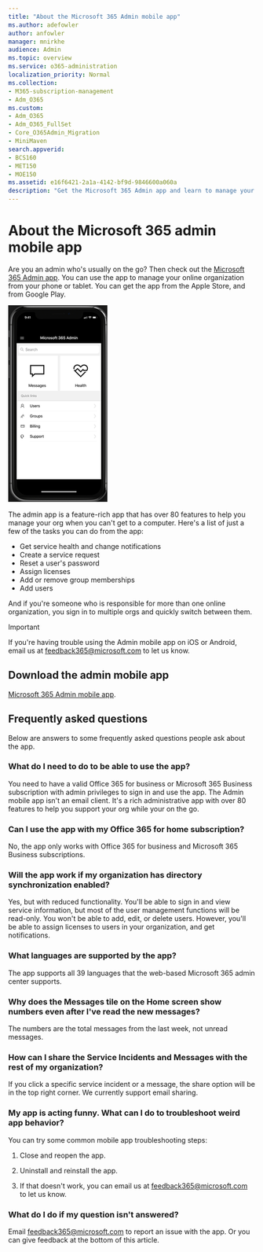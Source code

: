 ```yaml
---
title: "About the Microsoft 365 Admin mobile app"
ms.author: adefowler
author: anfowler
manager: mnirkhe
audience: Admin
ms.topic: overview
ms.service: o365-administration
localization_priority: Normal
ms.collection: 
- M365-subscription-management 
- Adm_O365
ms.custom:
- Adm_O365
- Adm_O365_FullSet
- Core_O365Admin_Migration
- MiniMaven
search.appverid:
- BCS160
- MET150
- MOE150
ms.assetid: e16f6421-2a1a-4142-bf9d-9846600a060a
description: "Get the Microsoft 365 Admin app and learn to manage your online organization from your phone or tablet."
---
```


# About the Microsoft 365 admin mobile app

Are you an admin who's usually on the go? Then check out the [Microsoft 365 Admin app](https://go.microsoft.com/fwlink/?LinkID=627216). You can use the app to manage your online organization from your phone or tablet. You can get the app from the Apple Store, and from Google Play. <br> 

![Screen capture of the admin mobile app's home page, displaying search, messages, health, and quick links.](../media/admin-mobile-app-darkbg.png)

The admin app is a feature-rich app that has over 80 features to help you manage your org when you can't get to a computer. Here's a list of just a few of the tasks you can do from the app:
- Get service health and change notifications
- Create a service request
- Reset a user's password
- Assign licenses
- Add or remove group memberships
- Add users 

And if you're someone who is responsible for more than one online organization, you sign in to multiple orgs and quickly switch between them. 
  
> [!IMPORTANT]
> If you're having trouble using the Admin mobile app on iOS or Android, email us at [feedback365@microsoft.com](mailto:feedback365@microsoft.com) to let us know. 
  
## Download the admin mobile app

[Microsoft 365 Admin mobile app](https://go.microsoft.com/fwlink/?LinkID=627216).
  
 
## Frequently asked questions

Below are answers to some frequently asked questions people ask about the app.
  
### What do I need to do to be able to use the app?

You need to have a valid Office 365 for business or Microsoft 365 Business subscription with admin privileges to sign in and use the app. The Admin mobile app isn't an email client. It's a rich administrative app with over 80 features to help you support your org while your on the go.
  
### Can I use the app with my Office 365 for home subscription?

No, the app only works with Office 365 for business and Microsoft 365 Business subscriptions. 
  
### Will the app work if my organization has directory synchronization enabled?

Yes, but with reduced functionality. You'll be able to sign in and view service information, but most of the user management functions will be read-only. You won't be able to add, edit, or delete users. However, you'll be able to assign licenses to users in your organization, and get notifications.
  
### What languages are supported by the app?

The app supports all 39 languages that the web-based Microsoft 365 admin center supports. 
  
### Why does the Messages tile on the Home screen show numbers even after I've read the new messages?

The numbers are the total messages from the last week, not unread messages.
  
### How can I share the Service Incidents and Messages with the rest of my organization?

If you click a specific service incident or a message, the share option will be in the top right corner. We currently support email sharing.
  
### My app is acting funny. What can I do to troubleshoot weird app behavior?

You can try some common mobile app troubleshooting steps:
  
1. Close and reopen the app.
    
2. Uninstall and reinstall the app.

3. If that doesn't work, you can email us at [feedback365@microsoft.com](mailto:feedback365@microsoft.com) to let us know.
    
### What do I do if my question isn't answered?

Email [feedback365@microsoft.com](mailto:feedback365@microsoft.com) to report an issue with the app. Or you can give feedback at the bottom of this article. 
  

